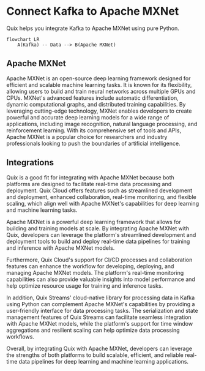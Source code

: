 # Connect Kafka to Apache MXNet

Quix helps you integrate Kafka to Apache MXNet using pure Python.

```mermaid
flowchart LR
    A(Kafka) -- Data --> B(Apache MXNet)
```

## Apache MXNet

Apache MXNet is an open-source deep learning framework designed for efficient and scalable machine learning tasks. It is known for its flexibility, allowing users to build and train neural networks across multiple GPUs and CPUs. MXNet's advanced features include automatic differentiation, dynamic computational graphs, and distributed training capabilities. By leveraging cutting-edge technology, MXNet enables developers to create powerful and accurate deep learning models for a wide range of applications, including image recognition, natural language processing, and reinforcement learning. With its comprehensive set of tools and APIs, Apache MXNet is a popular choice for researchers and industry professionals looking to push the boundaries of artificial intelligence.

## Integrations

Quix is a good fit for integrating with Apache MXNet because both platforms are designed to facilitate real-time data processing and deployment. Quix Cloud offers features such as streamlined development and deployment, enhanced collaboration, real-time monitoring, and flexible scaling, which align well with Apache MXNet's capabilities for deep learning and machine learning tasks.

Apache MXNet is a powerful deep learning framework that allows for building and training models at scale. By integrating Apache MXNet with Quix, developers can leverage the platform's streamlined development and deployment tools to build and deploy real-time data pipelines for training and inference with Apache MXNet models.

Furthermore, Quix Cloud's support for CI/CD processes and collaboration features can enhance the workflow for developing, deploying, and managing Apache MXNet models. The platform's real-time monitoring capabilities can also provide valuable insights into model performance and help optimize resource usage for training and inference tasks.

In addition, Quix Streams' cloud-native library for processing data in Kafka using Python can complement Apache MXNet's capabilities by providing a user-friendly interface for data processing tasks. The serialization and state management features of Quix Streams can facilitate seamless integration with Apache MXNet models, while the platform's support for time window aggregations and resilient scaling can help optimize data processing workflows.

Overall, by integrating Quix with Apache MXNet, developers can leverage the strengths of both platforms to build scalable, efficient, and reliable real-time data pipelines for deep learning and machine learning applications.


